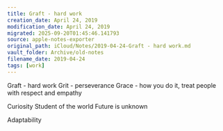 ```yaml
---
title: Graft - hard work
creation_date: April 24, 2019
modification_date: April 24, 2019
migrated: 2025-09-20T01:45:46.141793
source: apple-notes-exporter
original_path: iCloud/Notes/2019-04-24-Graft - hard work.md
vault_folder: Archive/old-notes
filename_date: 2019-04-24
tags: [work]
---
```



Graft - hard work
Grit - perseverance 
Grace - how you do it, treat people with respect and empathy 

Curiosity
Student of the world 
Future is unknown 

Adaptability

